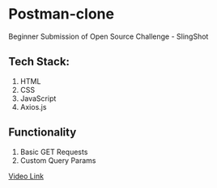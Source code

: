 # Postman-clone
Beginner Submission of Open Source Challenge - SlingShot

## Tech Stack:
1. HTML
2. CSS
3. JavaScript
4. Axios.js

## Functionality
1. Basic GET Requests
2. Custom Query Params

[Video Link](https://youtu.be/x_RYuCj-RSw)
